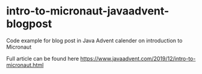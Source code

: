 # intro-to-micronaut-javaadvent-blogpost
Code example for blog post in Java Advent calender on introduction to Micronaut

Full article can be found here https://www.javaadvent.com/2019/12/intro-to-micronaut.html

